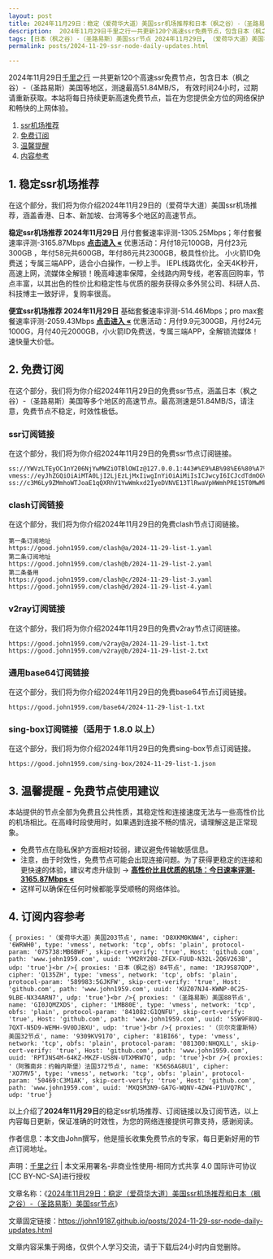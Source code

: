 ```yaml
---
layout: post
title: 2024年11月29日：稳定（爱荷华大道）美国ssr机场推荐和日本（枫之谷）-（圣路易斯）美国ssr节点订阅
description:  2024年11月29日千里之行一共更新120个高速ssr免费节点，包含日本（枫之谷）-（圣路易斯）美国等地区，测速最高51.84MB/S， 有效时间24小时，过期请重新获取。本站将每日持续更新高速免费节点，旨在为您提供全方位的网络保护和畅快的上网体验
tags: [日本（枫之谷）-（圣路易斯）美国ssr节点 2024年11月29日, （爱荷华大道）美国稳定ssr机场推荐 2024年11月29日]
permalink: posts/2024-11-29-ssr-node-daily-updates.html

---
```



2024年11月29日[千里之行](https://john19187.github.io) 一共更新120个高速ssr免费节点，包含日本（枫之谷）-（圣路易斯）美国等地区，测速最高51.84MB/S， 有效时间24小时，过期请重新获取。本站将每日持续更新高速免费节点，旨在为您提供全方位的网络保护和畅快的上网体验。

1. [ssr机场推荐](#1-稳定ssr机场推荐)
2. [免费订阅](#2-免费订阅)
3. [温馨提醒](#3-温馨提醒---免费节点使用建议)
4. [内容参考](#4-订阅内容参考)

## 1. 稳定ssr机场推荐

在这个部分，我们将为你介绍2024年11月29日的（爱荷华大道）美国ssr机场推荐，涵盖香港、日本、新加坡、台湾等多个地区的高速节点。

<div class="good cat1"><strong>稳定ssr机场推荐 2024年11月29日</strong> 月付套餐速率评测-1305.25Mbps；年付套餐速率评测-3165.87Mbps <strong><a href="https://good.john1959.com/lepl/2024-11-29" target="_blank">点击进入 «</a></strong> 优惠活动：月付18元100GB，月付23元300GB ，年付58元共600GB，年付86元共2300GB，极具性价比。 小火箭ID免费送；专属三端APP，适合小白操作，一秒上手。 IEPL线路优化，全天4K秒开，高速上网，流媒体全解锁！晚高峰速率保障，全线路内网专线，老客高回购率，节点丰富，以其出色的性价比和稳定性与优质的服务获得众多外贸公司、科研人员、科技博主一致好评，复购率很高。</div><div class="good cat2">

<strong>便宜ssr机场推荐 2024年11月29日</strong> 基础套餐速率评测-514.46Mbps；pro max套餐速率评测-2059.43Mbps <strong><a href="https://good.john1959.com/cheap/2024-11-29" target="_blank">点击进入 «</a></strong> 优惠活动：月付9.9元300GB，月付24元1000G，月付40元2000GB，小火箭ID免费送，专属三端APP，全解锁流媒体！速快量大价低。</div>

## 2. 免费订阅

在这个部分，我们将为你介绍2024年11月29日的免费ssr节点，涵盖日本（枫之谷）-（圣路易斯）美国等多个地区的高速节点。最高测速是51.84MB/S，请注意，免费节点不稳定，时效性极低。

### ssr订阅链接

在这个部分，我们将为你介绍2024年11月29日的免费ssr节点订阅链接。

```
ss://YWVzLTEyOC1nY206NjYwMWZiOTBlOWIz@127.0.0.1:443#%E9%AB%98%E6%80%A7%E4%BB%B7%E6%AF%94%E6%9C%BA%E5%9C%BA%3Ahttps%3A%2F%2Fkfyun.uk
vmess://eyJhZGQiOiAiMTA0LjI2LjEzLjMxIiwgInYiOiAiMiIsICJwcyI6ICJcdTdmOGVcdTU2ZmQgQ2xvdWRGbGFyZVx1ODI4Mlx1NzBiOSIsICJwb3J0IjogMjA4NiwgImlkIjogImU5ZTNjYzEzLWRiNDgtNGNjMS04YzI0LTc2MjY0MzlhNTMzOSIsICJhaWQiOiAiMCIsICJuZXQiOiAid3MiLCAidHlwZSI6ICIiLCAiaG9zdCI6ICJpcDEuMTc4OTAzNC54eXoiLCAicGF0aCI6ICJnaXRodWIuY29tL0FsdmluOTk5OSIsICJ0bHMiOiAiIn0=
ss://c3M6Ly9ZMmhoWTJoaE1qQXRhV1YwWmkxd2IyeDVNVE13TlRwaVpHWmhPRE15T0MwMk1ESm1MVFJoTm1VdFlqQXdaUzB6T1RObE5ESXhOV0kzTkdZ@free.2apzhfa:31115#9%7C%F0%9F%87%AF%F0%9F%87%B5%E6%97%A5%E6%9C%AC%2003%20%7C%201x%20JP
```

### clash订阅链接

在这个部分，我们将为你介绍2024年11月29日的免费clash节点订阅链接。

```
第一条订阅地址
https://good.john1959.com/clash@a/2024-11-29-list-1.yaml
第二条订阅地址
https://good.john1959.com/clash@b/2024-11-29-list-2.yaml
第二条备用
https://good.john1959.com/clash@c/2024-11-29-list-3.yaml
https://good.john1959.com/clash@d/2024-11-29-list-4.yaml
```

### v2ray订阅链接

在这个部分，我们将为你介绍2024年11月29日的免费v2ray节点订阅链接。

```
https://good.john1959.com/v2ray@a/2024-11-29-list-1.txt
https://good.john1959.com/v2ray@b/2024-11-29-list-2.txt
```

### 通用base64订阅链接

在这个部分，我们将为你介绍2024年11月29日的免费base64节点订阅链接。

```
https://good.john1959.com/base64/2024-11-29-list-1.txt
```

### sing-box订阅链接（适用于 1.8.0 以上）

在这个部分，我们将为你介绍2024年11月29日的免费sing-box节点订阅链接。

```
https://good.john1959.com/sing-box/2024-11-29-list-1.json
```

## 3. 温馨提醒 - 免费节点使用建议

本站提供的节点全部为免费且公共性质，其稳定性和连接速度无法与一些高性价比的机场相比。在高峰时段使用时，如果遇到连接不畅的情况，请理解这是正常现象。

- 免费节点在隐私保护方面相对较弱，建议避免传输敏感信息。
- 注意，由于时效性，免费节点可能会出现连接问题。为了获得更稳定的连接和更快速的体验，建议考虑升级到 → <strong>[高性价比且优质的机场：今日速率评测- 3165.87Mbps «](https://good.john1959.com/lepl/2024-11-29)</strong>
- 这样可以确保在任何时候都能享受顺畅的网络体验。

## 4. 订阅内容参考

```
{ proxies: '（爱荷华大道）美国203节点', name: 'D8XKM0KNW4', cipher: '6WRWH0', type: 'vmess', network: 'tcp', obfs: 'plain', protocol-param: '075738:MB6BWF', skip-cert-verify: 'true', Host: 'github.com', path: 'www.john1959.com', uuid: 'YM2RY208-ZFEX-FUUD-N32L-2Q6V263B', udp: 'true'}<br />{ proxies: '日本（枫之谷）84节点', name: 'IRJ9S87QDP', cipher: 'Q135ZH', type: 'vmess', network: 'tcp', obfs: 'plain', protocol-param: '589983:5GJKFW', skip-cert-verify: 'true', Host: 'github.com', path: 'www.john1959.com', uuid: 'KUZ07NJ4-KWNP-0C25-9LBE-NX34ARN7', udp: 'true'}<br />{ proxies: '（圣路易斯）美国88节点', name: 'GI0JQMZXDS', cipher: '1MB80E', type: 'vmess', network: 'tcp', obfs: 'plain', protocol-param: '841082:G1QNFU', skip-cert-verify: 'true', Host: 'github.com', path: 'www.john1959.com', uuid: '5SW9F8UQ-7QXT-N5D9-WEMH-9V0DJBXU', udp: 'true'}<br />{ proxies: '（贝尔克雷斯特）美国32节点', name: '9309KV917O', cipher: '81BI66', type: 'vmess', network: 'tcp', obfs: 'plain', protocol-param: '081300:NHQXLL', skip-cert-verify: 'true', Host: 'github.com', path: 'www.john1959.com', uuid: 'RPTJNS4M-64KZ-MKZF-US8N-UTXMRW7Q', udp: 'true'}<br />{ proxies: '（阿雅南非：约翰内斯堡）法国372节点', name: 'K56S6AG8U1', cipher: 'XO7MV5', type: 'vmess', network: 'tcp', obfs: 'plain', protocol-param: '50469:C3M1AK', skip-cert-verify: 'true', Host: 'github.com', path: 'www.john1959.com', uuid: 'MXQSM3N9-GA7G-WQNV-4ZW4-P1UVQ7RC', udp: 'true'}
```

以上介绍了<strong>2024年11月29日</strong>的稳定ssr机场推荐、订阅链接以及订阅节选，以上内容每日更新，保证准确的时效性，为您的网络连接提供可靠支持，感谢阅读。

作者信息：本文由John撰写，他是擅长收集免费节点的专家，每日更新好用的节点订阅地址。

声明：[千里之行](https://john19187.github.io) | 本文采用署名-非商业性使用-相同方式共享 4.0 国际许可协议[CC BY-NC-SA]进行授权

文章名称：《[2024年11月29日：稳定（爱荷华大道）美国ssr机场推荐和日本（枫之谷）-（圣路易斯）美国ssr节点](https://john19187.github.io/posts/2024-11-29-ssr-node-daily-updates.html)》

文章固定链接：https://john19187.github.io/posts/2024-11-29-ssr-node-daily-updates.html


文章内容采集于网络，仅供个人学习交流，请于下载后24小时内自觉删除。


